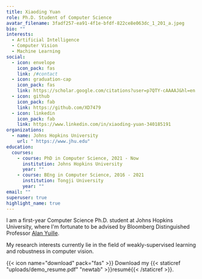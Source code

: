 ```yaml
---
title: Xiaoding Yuan
role: Ph.D. Student of Computer Science
avatar_filename: 3fadf257-ea91-4f1e-bfdf-822ce8e063dc_1_201_a.jpeg
bio: ""
interests:
  - Artificial Intelligence
  - Computer Vision
  - Machine Learning
social:
  - icon: envelope
    icon_pack: fas
    link: /#contact
  - icon: graduation-cap
    icon_pack: fas
    link: https://scholar.google.com/citations?user=p7QTY-cAAAAJ&hl=en
  - icon: github
    icon_pack: fab
    link: https://github.com/XD7479
  - icon: linkedin
    icon_pack: fab
    link: https://www.linkedin.com/in/xiaoding-yuan-340185191
organizations:
  - name: Johns Hopkins University
    url: " https://www.jhu.edu"
education:
  courses:
    - course: PhD in Computer Science, 2021 - Now
      institution: Johns Hopkins University
      year: ""
    - course: BEng in Computer Science, 2016 - 2021
      institution: Tongji University
      year: ""
email: ""
superuser: true
highlight_name: true
---
```

I am a first-year Computer Science Ph.D. student at Johns Hopkins University, where I'm fortunate to be advised by Bloomberg Distinguished Professor <a href="https://cogsci.jhu.edu/directory/alan-yuille">Alan Yuille</a>. 

My research interests currently lie in the field of weakly-supervised learning and robustness in computer vision. 

{{< icon name="download" pack="fas" >}} Download my {{< staticref "uploads/demo_resume.pdf" "newtab" >}}resumé{{< /staticref >}}.